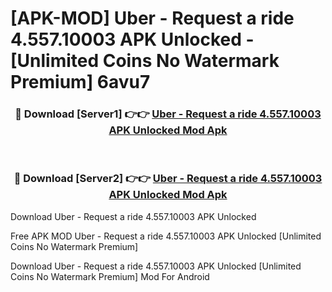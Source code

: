 # [APK-MOD] Uber - Request a ride 4.557.10003 APK Unlocked - [Unlimited Coins No Watermark Premium] 6avu7



<div align="center">
<h3>🔴 Download [Server1] 👉👉 <a href="https://momento.my/?title=Uber_-_Request_a_ride_4.557.10003_APK_Unlocked">Uber - Request a ride 4.557.10003 APK Unlocked Mod Apk</a></h3><br>

<h3>🔴 Download [Server2] 👉👉 <a href="https://momento.my/?title=Uber_-_Request_a_ride_4.557.10003_APK_Unlocked">Uber - Request a ride 4.557.10003 APK Unlocked Mod Apk</a></h3>
</div>



Download Uber - Request a ride 4.557.10003 APK Unlocked 

Free APK MOD Uber - Request a ride 4.557.10003 APK Unlocked [Unlimited Coins No Watermark Premium]

Download Uber - Request a ride 4.557.10003 APK Unlocked [Unlimited Coins No Watermark Premium] Mod For Android
